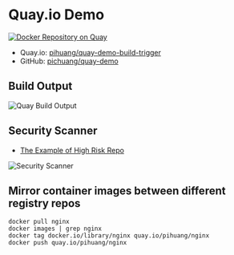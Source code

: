 # Quay.io Demo

[![Docker Repository on Quay](https://quay.io/repository/pihuang/quay-demo-build-trigger/status "Docker Repository on Quay")](https://quay.io/repository/pihuang/quay-demo-build-trigger)

- Quay.io: [pihuang/quay-demo-build-trigger](https://quay.io/repository/pihuang/quay-demo-build-trigger)
- GitHub: [pichuang/quay-demo](https://github.com/pichuang/quay-demo)

## Build Output

![Quay Build Output](https://raw.github.com/pichuang/quay-demo/master/imgs/build_output.png)

## Security Scanner
- [The Example of High Risk Repo](https://quay.io/repository/pihuang/nginx/manifest/sha256:fca43c168779027f73561778bc28447b3f3e43af9572e3dc907e859f6b58be40?tab=vulnerabilities)

![Security Scanner](https://raw.github.com/pichuang/quay-demo/master/imgs/security_scanner.png)

## Mirror container images between different registry repos

```
docker pull nginx
docker images | grep nginx
docker tag docker.io/library/nginx quay.io/pihuang/nginx
docker push quay.io/pihuang/nginx
```

